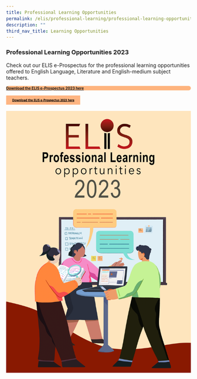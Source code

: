 ```yaml
---
title: Professional Learning Opportunities
permalink: /elis/professional-learning/professional-learning-opportunities/
description: ""
third_nav_title: Learning Opportunities
---
```

### Professional Learning Opportunities 2023

Check out our ELIS e-Prospectus for the professional learning opportunities offered to English Language, Literature and English-medium subject teachers.

<p class="btn">Download the ELIS e-Prospectus 2023 here</p>

<style>
.btn {
		background: #feb47e;
		font-weight: bold;
		text-decoration: underline;
		border-radius: 10px;
		font-size: 10px;
		padding: 0px !important;
		margin: 0px !important;
}
</style>

<p><a href="">
<img src="/images/e-prospectus.png" style="width:40%">
</a></p>

![](/images/elis-cover-page_final-version-1.jpg)